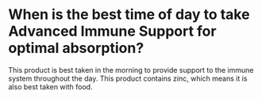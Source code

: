 # When is the best time of day to take Advanced Immune Support for optimal absorption?

This product is best taken in the morning to provide support to the immune system throughout the day. This product contains zinc, which means it is also best taken with food.